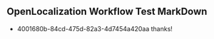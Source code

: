 ## OpenLocalization Workflow Test MarkDown
* 4001680b-84cd-475d-82a3-4d7454a420aa thanks!

<!--HONumber=Aug16_HO4-->


